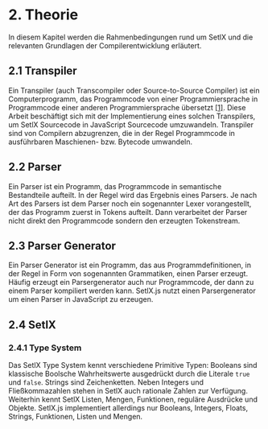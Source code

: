 # 2. Theorie

In diesem Kapitel werden die Rahmenbedingungen rund um SetlX und die relevanten Grundlagen der Compilerentwicklung erläutert.

## 2.1 Transpiler

Ein Transpiler (auch Transcompiler oder Source-to-Source Compiler) ist ein Computerprogramm, das Programmcode von einer Programmiersprache in Programmcode einer anderen Programmiersprache übersetzt [[1]](http://www.injoit.org/index.php/j1/article/view/295/242). Diese Arbeit beschäftigt sich mit der Implementierung eines solchen Transpilers, um SetlX Sourcecode in JavaScript Sourcecode umzuwandeln. Transpiler sind von Compilern abzugrenzen, die in der Regel Programmcode in ausführbaren Maschienen- bzw. Bytecode umwandeln.

## 2.2 Parser

Ein Parser ist ein Programm, das Programmcode in semantische Bestandteile aufteilt. In der Regel wird das Ergebnis eines Parsers. Je nach Art des Parsers ist dem Parser noch ein sogenannter Lexer vorangestellt, der das Programm zuerst in Tokens aufteilt. Dann verarbeitet der Parser nicht direkt den Programmcode sondern den erzeugten Tokenstream.

## 2.3 Parser Generator

Ein Parser Generator ist ein Programm, das aus Programmdefinitionen, in der Regel in Form von sogenannten Grammatiken, einen Parser erzeugt. Häufig erzeugt ein Parsergenerator auch nur Programmcode, der dann zu einem Parser kompiliert werden kann. SetlX.js nutzt einen Parsergenerator um einen Parser in JavaScript zu erzeugen.

## 2.4 SetlX

### 2.4.1 Type System

Das SetlX Type System kennt verschiedene Primitive Typen: Booleans sind klassische Boolsche Wahrheitswerte ausgedrückt durch die Literale `true` und `false`. Strings sind Zeichenketten. Neben Integers und Fließkommazahlen stehen in SetlX auch rationale Zahlen zur Verfügung. Weiterhin kennt SetlX Listen, Mengen, Funktionen, reguläre Ausdrücke und Objekte. SetlX.js implementiert allerdings nur Booleans, Integers, Floats, Strings, Funktionen, Listen und Mengen.
